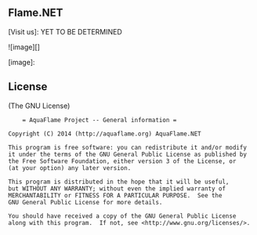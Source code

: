 ## Flame.NET

  [Visit us]: YET TO BE DETERMINED
  
![image][]

  [image]:
  
  
## License 

(The GNU License)

		= AquaFlame Project -- General information =

	Copyright (C) 2014 (http://aquaflame.org) AquaFlame.NET

    This program is free software: you can redistribute it and/or modify
    it under the terms of the GNU General Public License as published by
    the Free Software Foundation, either version 3 of the License, or
    (at your option) any later version.

    This program is distributed in the hope that it will be useful,
    but WITHOUT ANY WARRANTY; without even the implied warranty of
    MERCHANTABILITY or FITNESS FOR A PARTICULAR PURPOSE.  See the
    GNU General Public License for more details.

    You should have received a copy of the GNU General Public License
    along with this program.  If not, see <http://www.gnu.org/licenses/>. 